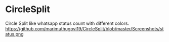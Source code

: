 # CircleSplit
Circle Split like whatsapp status count with different colors.
https://github.com/marimuthugovi19/CircleSplit/blob/master/Screenshots/status.png
